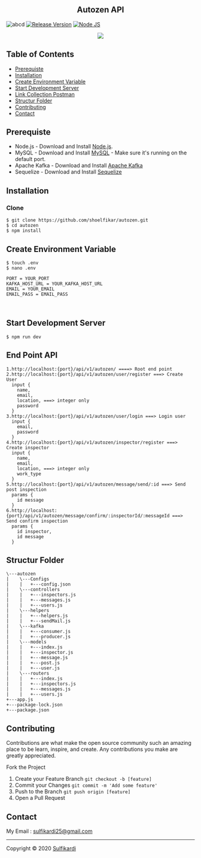 <h2 align="center">Autozen API</h2>



![abcd](https://img.shields.io/badge/Code%20Style-Standard-green) [![Release Version](https://img.shields.io/badge/release-v.1.0-blue)](https://github.com/shoelfikar/Backend-book-library-expressjs/releases/tag/1.0) [![Node JS](https://img.shields.io/badge/Dependencies-Express%20JS-green)](https://nodejs.org/en/)


<p align="center">
  <a href="https://nodejs.org/">
    <img src="https://cdn-images-1.medium.com/max/871/1*d2zLEjERsrs1Rzk_95QU9A.png">
  </a>
</p>

## Table of Contents

* [Prerequiste](#Prerequiste)
* [Installation](#Installation)
* [Create Environment Variable](#create-environment-variable)
* [Start Development Server](#Start-Development-Server)
* [Link Collection Postman](#Link-Collection-Postman)
* [Structur Folder](#Structur-Folder)
* [Contributing](#Contributing)
* [Contact](#Contact)

## Prerequiste
- Node.js - Download and Install [Node.js](https://nodejs.org/en/).
- MySQL - Download and Install [MySQL](https://www.mysql.com/downloads/) - Make sure it's running on the default port.
- Apache Kafka - Download and Install [Apache Kafka](https://kafka.apache.org/)
- Sequelize - Download and Install [Sequelize](https://sequelize.org/)

## Installation
### Clone
```
$ git clone https://github.com/shoelfikar/autozen.git
$ cd autozen
$ npm install
```

## Create Environment Variable
```
$ touch .env
$ nano .env
```

```
PORT = YOUR_PORT
KAFKA_HOST_URL = YOUR_KAFKA_HOST_URL
EMAIL = YOUR_EMAIL
EMAIL_PASS = EMAIL_PASS



```

## Start Development Server
```
$ npm run dev
```
## End Point API
```
1.http://localhost:{port}/api/v1/autozen/ ====> Root end point
2.http://localhost:{port}/api/v1/autozen/user/register ===> Create User
  input {
    name,
    email,
    location, ===> integer only
    password
  }
3.http://localhost:{port}/api/v1/autozen/user/login ===> Login user
  input {
    email,
    password
  }
4.http://localhost:{port}/api/v1/autozen/inspector/register ===> Create inspector
  input {
    name,
    email,
    location, ===> integer only
    work_type
  }
5.http://localhost:{port}/api/v1/autozen/message/send/:id ===> Send post inspection
  params {
    id message
  }
6.http://localhost:{port}/api/v1/autozen/message/confirm/:inspectorId/:messageId ===> Send confirm inspection
  params {
    id inspector,
    id message
  }
```

## Structur Folder
```
\---autozen
|    \---Configs
|    |   +---config.json            
|    \---controllers
|    |   +---inspectors.js
|    |   +---messages.js
|    |   +---users.js
|    \---helpers
|    |   +---helpers.js
|    |   +---sendMail.js
|    \---kafka
|    |   +---consumer.js
|    |   +---producer.js
|    \---models
|    |   +---index.js
|    |   +---inspector.js
|    |   +---message.js
|    |   +---post.js
|    |   +---user.js
|    \---routers
|    |   +---index.js
|    |   +---inspectors.js
|    |   +---messages.js
|    |   +---users.js
+---app.js
+---package-lock.json
+---package.json
```



## Contributing

Contributions are what make the open source community such an amazing place to be learn, inspire, and create. Any contributions you make are greatly appreciated.

Fork the Project
1. Create your Feature Branch  ```git checkout -b [feature]```
2. Commit your Changes ```git commit -m 'Add some feature'```
3. Push to the Branch ```git push origin [feature]```
4. Open a Pull Request


## Contact

My Email : sulfikardi25@gmail.com



---
Copyright © 2020 [Sulfikardi](https://github.com/shoelfikar/)

